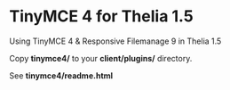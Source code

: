 TinyMCE 4 for Thelia 1.5
========================

Using TinyMCE 4 &amp; Responsive Filemanage 9 in Thelia 1.5

Copy **tinymce4/** to your **client/plugins/** directory.

See **tinymce4/readme.html**
